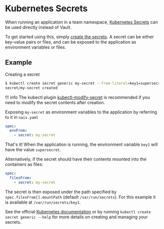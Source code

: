 # Kubernetes Secrets

When running an application in a team namespace, [Kubernetes Secrets](https://kubernetes.io/docs/concepts/configuration/secret) can be used directly instead of Vault.

To get started using this, simply [create the secrets](https://kubernetes.io/docs/concepts/configuration/secret/#creating-your-own-secrets). A secret can be either key-value pairs or files, and can be exposed to the application as environment variables or files.

## Example

Creating a secret

```bash
$ kubectl create secret generic my-secret --from-literal=key1=supersecret
secret/my-secret created
```

!!! info
    The kubectl plugin [kubectl-modify-secret](https://github.com/rajatjindal/kubectl-modify-secret) is recommended if you need to modify the secret contents after creation.

Exposing `my-secret` as environment variables to the application by referring to it in `nais.yaml`

```yaml
spec:
  envFrom:
    - secret: my-secret
```

That's it! When the application is running, the environment variable `key1` will have the value `supersecret`.

Alternatively, if the secret should have their contents mounted into the containers as files:

```yaml
spec:
  filesFrom:
    - secret: my-secret
```

The secret is then exposed under the path specified by `spec.filesFrom[].mountPath` \(default `/var/run/secrets`\). For this example it is available at `/var/run/secrets/key1`.

See the official [Kubernetes documentation](https://kubernetes.io/docs/concepts/configuration/secret) or by running `kubectl create secret generic --help` for more details on creating and managing your secrets.

